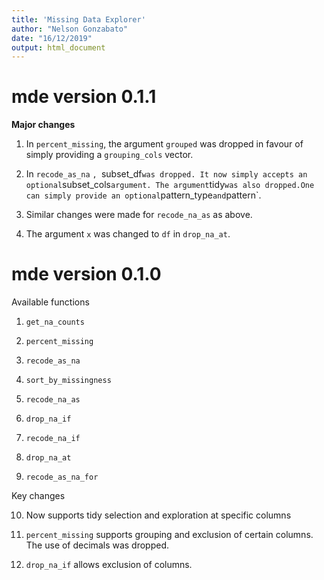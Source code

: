 ```yaml
---
title: 'Missing Data Explorer'
author: "Nelson Gonzabato"
date: "16/12/2019"
output: html_document
---
```


# mde version 0.1.1

**Major changes**

1. In `percent_missing`, the argument `grouped` was dropped in favour of simply providing a `grouping_cols` vector.

2. In `recode_as_na` `, `subset_df` was dropped. It now simply accepts an optional `subset_cols` argument. The argument `tidy` was also dropped.One can simply provide an optional `pattern_type` and `pattern`.

3. Similar changes were made for `recode_na_as` as above.

4. The argument `x` was changed to `df` in `drop_na_at`. 



# mde version 0.1.0

Available functions

1. `get_na_counts`

2. `percent_missing`

3. `recode_as_na`

4. `sort_by_missingness`

5. `recode_na_as`

6. `drop_na_if`

7. `recode_na_if`

8. `drop_na_at`

9. `recode_as_na_for`

Key changes

10. Now supports tidy selection and exploration at specific columns

11. `percent_missing` supports grouping and exclusion of certain columns. The use of decimals was dropped. 

12. `drop_na_if` allows exclusion of columns. 

